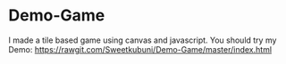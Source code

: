 # Demo-Game
I made a tile based game using canvas and javascript.
You should try my Demo:
https://rawgit.com/Sweetkubuni/Demo-Game/master/index.html
